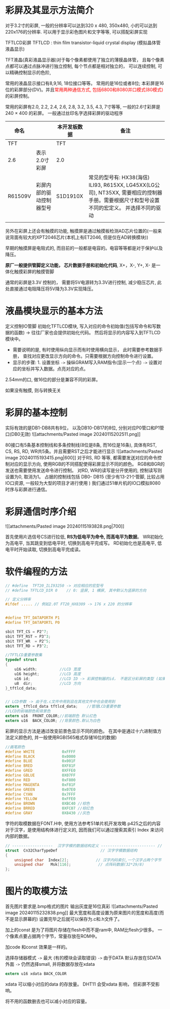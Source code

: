 # 彩屏及其显示方法简介
对于3.2寸的彩屏, 一般的分辨率可以达到320 x 480, 350x480, 小的可以达到220x176的分辨率. 可以用于显示彩色图片和文字等等, 可以搭配彩屏实现

TFTLCD彩屏 
TFTLCD : thin film transistor-liquid crystal display (模拟晶体管液晶显示)

TFT液晶(真彩液晶显示器)对于每个像素都使用了独立的薄膜晶体管， 且每个像素点都可以通过点脉冲进行独立控制, 每个节点都是相对独立的， 可以连续控制, 可以精确控制显示的色阶, 

常用的液晶显示接口有8,9,16, 18位接口等等。 常用的是16位或者8位; 本彩屏是16位的彩屏部分(DV)。并且<mark style="background: transparent; color: red">常用两种通信方式, 包括6800和8080并口模式(80模式)</mark>的彩屏控制。

常用的彩屏有2.0, 2.2, 2.4,  2.6, 2.8, 3.2, 3.5, 4.3, 7寸等等, 一般的2.6寸彩屏是240 $\times$ 400 的彩屏。
一般通过丝印名字选择彩屏的驱动程序

| 命名 |  | 本开发板数据 | 备注 |
| ---- | ---- | ---- | ---- |
| TFT |  | TFT |  |
| 2.6 | 表示2.0寸彩屏 | 2.0 |  |
| R61509V | 彩屏内部的驱动控制器型号 | S1D1910X | 常见的型号有: HX38(海信) ILI93, R615XX, LG45XX(LG公司), NT35XX, 需要相应的控制器手册。需要根据尺寸和型号设置不同的宏定义。 并选择不同的驱动  |
|  |  |  |  |

另外在彩屏上还会有触摸的功能, 触摸屏是通过触摸板检测AD芯片位置的(一般来说背面有较大的XPT2046芯片(本机上有ET2046, 但是仅在AD转换模块)) 

早期的触摸屏是电阻式的, 而目前的一般都是电容的。电容等等都是对于保护以及降压。 

**原厂一般提供管脚定义功能， 芯片数据手册和初始化代码**, 
X+，X-, Y+, X- 是一体化触摸彩屏的触摸管脚

通常的彩屏是3.3V 控制的， 需要将5V电源转为3.3V进行控制, 减少稳压芯片, 此处直接通过电阻降压将5V降为3.3V实现降压。

# 液晶模块显示的基本方法

定义控制IO管脚
初始化TFTLCD模块, 写入对应的命令初始值(包括写命令和写数据的函数) -> 往往厂家也会提供初始化代码。
然后将显示的内容写入到TFTLCD模块中。

- 需要说明的是, 有时使用纵向显示而有时使用横向显示， 此时需要参考数据手册， 查找对应更改显示方向的命令。只需要根据方向控制命令进行设置。
- 显示的步骤: 1. 设置坐标 `->` 操纵GRAM写入RAM指令(显示一个点) `->` 设置对应的坐标并写入数据。点亮对应的点。 

2.54mm的口, 做16位的部分是兼容不同的彩屏。 

如果没有触摸, 则与转换无关 

# 彩屏的基本控制
实际有效的是DB1-DB8共有8位， 以及DB10-DB17的8位, 分别对应P0管口和P1管口(DB0无效)
![[attachments/Pasted image 20240115202511.png]]

80接口有5条基本控制线和多条控制线(8位是8条, 而16位是16条), 具体有RST, CS, RS, RD, WR共5条。并且需要RST之后才能进行显示
![[attachments/Pasted image 20240115193415.png|600]]
对于RS, RD 等等, 都需要发送对应的命令控制对应的显示方向, 
使用RGB的不同搭配使得彩屏显示不同的颜色。 RGB和BGR的发送也需要使用发送命令进行控制。
对RD, WR的读写是分开使用的, 控制读写则设置为0, 取消为1。
占据的控制线包括 DB0- DB15 (至少有13-21个管脚, 比较占用IO口资源, 一般较为大型的项目才进行使用 ) 
我们通过51单片机的IO口模拟8080时序与彩屏进行通信。



# 彩屏通信时序介绍
![[attachments/Pasted image 20240115193828.png|700]]

首先使用片选信号CS进行拉低, **RS为低电平为命令, 而高电平为数据**。 
WR初始化为高电平, 当其跳变到低电平时, 切换到高电平完成写。
RD初始化也是高电平, 低电平时开始读取, 切换到高电平完成读。

# 软件编程的方法 

```c
// #define  TFT20_ILI93250 -> 对应相应的宏型号
// #define TFTLCD_DIR 0    // 0: 竖屏, 1 横屏, 其中默认为竖屏的方向

// 定义分辨率
#ifdef ..... // 例如2.0T FT20_HX8309 -> 176 x 220 的分辨率 


#define TFT_DATAPORTH P1
#define TFT_DATAPORTL P0

sbit TFT_CS = P2^7;
sbit TFT_RST = P3^3;
sbit TFT_WR  = P2^5;
sbit TFT_RD = P3^2;

//TFTLCD重要参数集
typedef struct  
{                                          
    u16 width;          //LCD 宽度
    u16 height;         //LCD 高度
    u16 id;             //LCD ID -> 彩屏控制器的id， 不是区分彩屏的类型 (如果都是18位数据口, 可以通过id区分彩屏)
    u8  dir;            //LCD 方向
}_tftlcd_data;


// LCD参数 -> 由于在.c文件中用到且在其他文件中也会使用到
extern _tftlcd_data tftlcd_data;    //管理LCD重要参数
//LCD的前端颜色和背景色    
extern u16  FRONT_COLOR;//前端颜色 默认红色    
extern u16  BACK_COLOR; //背景颜色.默认为白色
```

彩屏的显示方法是通过改变前景色显示不同的颜色。
在其中是通过十六进制值方法定义颜色的, 并一般使用RGB(565格式存储16位的数据)
```c
//画笔颜色
#define WHITE            0xFFFF
#define BLACK            0x0000  
#define BLUE             0x001F
#define BRED             0XF81F
#define GRED             0XFFE0
#define GBLUE            0X07FF
#define RED              0xF800
#define MAGENTA          0xF81F
#define GREEN            0x07E0
#define CYAN             0x7FFF
#define YELLOW           0xFFE0
#define BROWN            0XBC40 //棕色
#define BRRED            0XFC07 //棕红色
#define GRAY             0X8430 //灰色
```


字符的取模数据在FONT.H中, 使用方法参考51单片机开发攻略 p425之后的内容
对于汉字，是使用结构体进行定义的, 因而我们可以通过搜索其索引 Index 来访问内部的数据。 
```c
// ------------------  汉字字模的数据结构定义 ------------------------ //
struct  Cn32CharTypeDef                   // 汉字字模数据结构
{
    unsigned char  Index[2];            // 汉字内码索引,一个汉字占两个字节
    unsigned char   Msk[116];            // 点阵码数据(32*29/8)
};
```


# 图片的取模方法
首先图片要求是.bmp格式的图片
输出灰度是16位真彩
![[attachments/Pasted image 20240115232838.png]]
最大宽度和高度设置为原来图片的宽度和高度(而不是显示屏幕的)
设置完毕之后就可以保存为.c和.h文件了。 

加上的const 是为了将图片存储在flesh中而不是ram中, RAM比flesh少很多。
一个像素点要占据两个字节，常量存放在ROM中。

加code 和const 效果是一样的。 

选择存储器模式 `->` 最大 (有的模块会读取错误) `->` 由于DATA 默认存放在SDATA外面 `->` 仍然选择small, 并将数据存放在xdata 

```c
extern u16 xdata BACK_COLOR
```
xdata 可以缩小对应的data 的存放量。
DHT11 会受xdata 影响， 但彩屏不受影响。 

将不用的函数删去也可以减小对应的容量。
